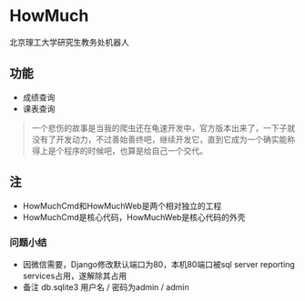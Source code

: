 # HowMuch
北京理工大学研究生教务处机器人

## 功能
* 成绩查询
* 课表查询

>一个悲伤的故事是当我的爬虫还在龟速开发中，官方版本出来了，一下子就没有了开发动力，不过善始善终吧，继续开发它，直到它成为一个确实能称得上是个程序的时候吧，也算是给自己一个交代。

## 注
* HowMuchCmd和HowMuchWeb是两个相对独立的工程
* HowMuchCmd是核心代码，HowMuchWeb是核心代码的外壳

### 问题小结
* 因微信需要，Django修改默认端口为80，本机80端口被sql server reporting services占用，遂解除其占用
* 备注 db.sqlite3 用户名 / 密码为admin / admin
